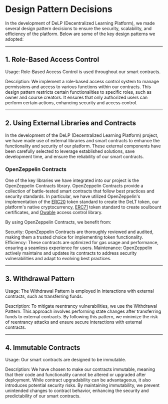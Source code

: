 # Design Pattern Decisions
In the development of DeLP (Decentralized Learning Platform), we made several design pattern decisions to ensure the security, scalability, and efficiency of the platform. Below are some of the key design patterns we adopted:

***
## 1. Role-Based Access Control
Usage: Role-Based Access Control is used throughout our smart contracts.

Description: We implement a role-based access control system to manage permissions and access to various functions within our contracts. This design pattern restricts certain functionalities to specific roles, such as owner and course creators. It ensures that only authorized users can perform certain actions, enhancing security and access control.

***
## 2. Using External Libraries and Contracts 
In the development of the DeLP (Decentralized Learning Platform) project, we have made use of external libraries and smart contracts to enhance the functionality and security of our platform. These external components have been carefully selected to leverage established solutions, save development time, and ensure the reliability of our smart contracts.

### OpenZeppelin Contracts
One of the key libraries we have integrated into our project is the OpenZeppelin Contracts library. OpenZeppelin Contracts provide a collection of battle-tested smart contracts that follow best practices and security standards. In particular, we have utilized OpenZeppelin's implementation of the [ERC20](https://github.com/OpenZeppelin/openzeppelin-contracts/blob/master/contracts/token/ERC20/ERC20.sol) token standard to create the DeLT token, our platform's native cryptocurrency, [ERC71](https://github.com/OpenZeppelin/openzeppelin-contracts/blob/master/contracts/token/ERC721/ERC721.sol) token standard to create soulbount certificates, and [Owable](https://github.com/OpenZeppelin/openzeppelin-contracts/blob/master/contracts/access/Ownable.sol) access control library. 

By using OpenZeppelin Contracts, we benefit from:

Security: OpenZeppelin Contracts are thoroughly reviewed and audited, making them a trusted choice for implementing token functionality.
Efficiency: These contracts are optimized for gas usage and performance, ensuring a seamless experience for users.
Maintenance: OpenZeppelin actively maintains and updates its contracts to address security vulnerabilities and adapt to evolving best practices.

***
## 3. Withdrawal Pattern
Usage: The Withdrawal Pattern is employed in interactions with external contracts, such as transferring funds.

Description: To mitigate reentrancy vulnerabilities, we use the Withdrawal Pattern. This approach involves performing state changes after transferring funds to external contracts. By following this pattern, we minimize the risk of reentrancy attacks and ensure secure interactions with external contracts.

***
## 4. Immutable Contracts
Usage: Our smart contracts are designed to be immutable.

Description: We have chosen to make our contracts immutable, meaning that their code and functionality cannot be altered or upgraded after deployment. While contract upgradability can be advantageous, it also introduces potential security risks. By maintaining immutability, we prevent unintended changes to contract behavior, enhancing the security and predictability of our smart contracts.
